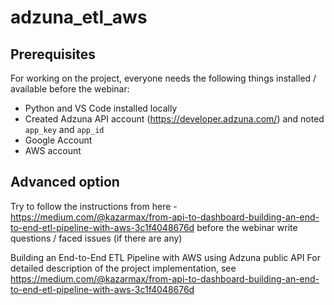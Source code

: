 # adzuna_etl_aws

## Prerequisites
For working on the project, everyone needs the following things installed / available before the webinar:
 
- Python and VS Code installed locally
- Created Adzuna API account (https://developer.adzuna.com/) and noted `app_key` and `app_id`
- Google Account
- AWS account

## Advanced option
 
Try to follow the instructions from here - https://medium.com/@kazarmax/from-api-to-dashboard-building-an-end-to-end-etl-pipeline-with-aws-3c1f4048676d before the webinar
write questions / faced issues (if there are any)

Building an End-to-End ETL Pipeline with AWS using Adzuna public API
For detailed description of the project implementation, see https://medium.com/@kazarmax/from-api-to-dashboard-building-an-end-to-end-etl-pipeline-with-aws-3c1f4048676d 
